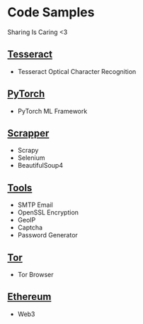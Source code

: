 # Code Samples
Sharing Is Caring <3

[Tesseract](tesseract_ocr)
----------
- Tesseract Optical Character Recognition

[PyTorch](pytorch)
----------
- PyTorch ML Framework

[Scrapper](scrapper)
----------
- Scrapy
- Selenium
- BeautifulSoup4

[Tools](tools)
----------
- SMTP Email
- OpenSSL Encryption
- GeoIP
- Captcha
- Password Generator

[Tor](tor)
----------
- Tor Browser

[Ethereum](ethereum)
----------
- Web3
